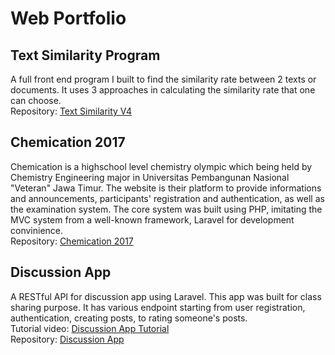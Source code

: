 # Web Portfolio

## Text Similarity Program
A full front end program I built to find the similarity rate between 2 texts or documents. It uses 3 approaches in calculating the similarity rate that one can choose.</br>
Repository: [Text Similarity V4](https://github.com/muktiwbw/text-similarity-v4)

## Chemication 2017
Chemication is a highschool level chemistry olympic which being held by Chemistry Engineering major in Universitas Pembangunan Nasional "Veteran" Jawa Timur. The website is their platform to provide informations and announcements, participants' registration and authentication, as well as the examination system. The core system was built using PHP, imitating the MVC system from a well-known framework, Laravel for development convinience.</br>
Repository: [Chemication 2017](https://github.com/muktiwbw/chemication-2017-backup)

## Discussion App
A RESTful API for discussion app using Laravel. This app was built for class sharing purpose. It has various endpoint starting from user registration, authentication, creating posts, to rating someone's posts.</br>
Tutorial video: [Discussion App Tutorial](https://www.youtube.com/playlist?list=PL6TYqOM6AShLqXBJm3HJ6hBZ_-HBNidFI)</br>
Repository: [Discussion App](https://github.com/muktiwbw/appdiskusi)